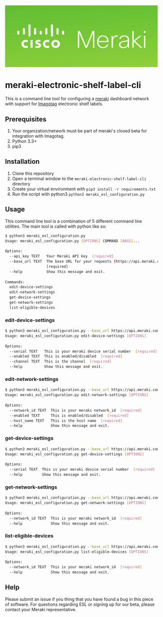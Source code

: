 ![Cisco Meraki][logo]


# meraki-electronic-shelf-label-cli

This is a command line tool for configuring a [meraki](https://meraki.cisco.com/) dashboard network with support for [Imagotag](https://www.ses-imagotag.com/en/) electronic shelf labels.

## Prerequisites

1. Your organization/network must be part of meraki's closed beta for integration with Imagotag.
1. Python 3.3+
1. pip3

## Installation

1. Clone this repository
1. Open a terminal window to the `meraki-electronic-shelf-label-cli` directory
1. Create your virtual environment with `pip3 install -r requirements.txt`
1. Run the script with python3 `python3 meraki_esl_configuration.py`

## Usage

This command line tool is a combination of 5 different command line utilities.  The main tool is called with python like so:

```sh
$ python3 meraki_esl_configuration.py
Usage: meraki_esl_configuration.py [OPTIONS] COMMAND [ARGS]...

Options:
  --api_key TEXT   Your Meraki API key  [required]
  --base_url TEXT  The base URL for your requests (https://api.meraki.com)
                   [required]
  --help           Show this message and exit.

Commands:
  edit-device-settings
  edit-network-settings
  get-device-settings
  get-network-settings
  list-eligible-devices
```

### edit-device-settings

```sh
$ python3 meraki_esl_configuration.py --base_url https://api.meraki.com --api_key <valid-api-key> edit-device-settings --help
Usage: meraki_esl_configuration.py edit-device-settings [OPTIONS]

Options:
  --serial TEXT   This is your meraki device serial number  [required]
  --enabled TEXT  This is enabled/disabled  [required]
  --channel TEXT  This is the channel  [required]
  --help          Show this message and exit.
```

### edit-network-settings

```sh
$ python3 meraki_esl_configuration.py --base_url https://api.meraki.com --api_key <valid-api-key> edit-network-settings --help
Usage: meraki_esl_configuration.py edit-network-settings [OPTIONS]

Options:
  --network_id TEXT  This is your meraki network_id  [required]
  --enabled TEXT     This is enabled/disabled  [required]
  --host_name TEXT   This is the host name  [required]
  --help             Show this message and exit.
```

### get-device-settings

```sh
$ python3 meraki_esl_configuration.py --base_url https://api.meraki.com --api_key <valid-api-key> get-device-settings --help  
Usage: meraki_esl_configuration.py get-device-settings [OPTIONS]

Options:
  --serial TEXT  This is your meraki device serial number  [required]
  --help         Show this message and exit.
```

### get-network-settings

```sh
$ python3 meraki_esl_configuration.py --base_url https://api.meraki.com --api_key <valid-api-key> get-network-settings --help
Usage: meraki_esl_configuration.py get-network-settings [OPTIONS]

Options:
  --network_id TEXT  This is your meraki network_id  [required]
  --help             Show this message and exit.
```

### list-eligible-devices

```sh
$ python3 meraki_esl_configuration.py --base_url https://api.meraki.com --api_key <valid-api-key> list-eligible-devices --help
Usage: meraki_esl_configuration.py list-eligible-devices [OPTIONS]

Options:
  --network_id TEXT  This is your meraki network_id  [required]
  --help             Show this message and exit.
```

## Help

Please submit an issue if you thing that you have found a bug in this piece of software. For questions regarding ESL or signing up for our beta, please contact your Meraki representative.

[logo]: https://github.com/meraki/meraki-electronic-shelf-label-cli/raw/master/resources/cisco_meraki.png "Cisco Meraki"
